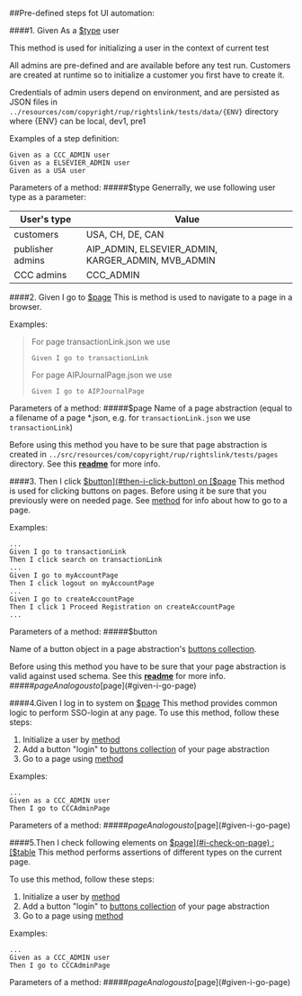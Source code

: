 ##Pre-defined steps fot UI automation:

####<a name="1"></a>1. Given As a [$type](#given-as-a-type-user) user

This method is used for initializing a user in the context of current test

All admins are pre-defined and are available before any test run.
Customers are created at runtime so to initialize a customer you first have to create it.

Credentials of admin users depend on environment, and are persisted as JSON files
in `../resources/com/copyright/rup/rightslink/tests/data/{ENV}` directory where {ENV} can be local, dev1, pre1

Examples of a step definition:

```
Given as a CCC_ADMIN user
Given as a ELSEVIER_ADMIN user
Given as a USA user
```

Parameters of a method:
#####<a name="given-as-a-type-user"></a>$type
Generrally, we use following user type as a parameter:

User's type | Value
----------- | -------------
customers   | USA, CH, DE, CAN
publisher admins | AIP_ADMIN, ELSEVIER_ADMIN, KARGER_ADMIN, MVB_ADMIN
CCC admins|CCC_ADMIN

####<a name="2"></a>2. Given I go to [$page](#given-i-go-page)
This is method is used to navigate to a page in a browser.

Examples:
> For page transactionLink.json we use<p>
`Given I go to transactionLink`<p>
> For page AIPJournalPage.json we use<p>
`Given I go to AIPJournalPage`

Parameters of a method:
#####<a name="given-i-go-page"></a>$page
Name of a page abstraction (equal to a filename of a page *.json, e.g. for `transactionLink.json` we use `transactionLink`)

Before using this method you have to be sure that page abstraction is created
in `../src/resources/com/copyright/rup/rightslink/tests/pages` directory. See this [**readme**](rightslink-createAccount/README.md#create-page) for more info.

####<a name="3"></a>3. Then I click [$button](#then-i-click-button) on [$page](then-click-on-a-page)
This method is used for clicking buttons on pages. Before using it be sure that you previously were on needed page. See [method](#2) for info about how to go to a page.

Examples:
```
...
Given I go to transactionLink
Then I click search on transactionLink
...
Given I go to myAccountPage
Then I click logout on myAccountPage
...
Given I go to createAccountPage
Then I click 1 Proceed Registration on createAccountPage
...
```

Parameters of a method:
#####<a name="then-i-click-button"></a>$button

Name of a button object in a page abstraction's [buttons collection](rightslink-createAccount/README.md#buttons-collection).

Before using this method you have to be sure that your page abstraction is valid against used schema. See this [**readme**](rightslink-createAccount/README.md#create-page) for more info.
#####<a name="then-click-on-a-page"></a>$page
Analogous to [$page](#given-i-go-page)

####<a name="4"></a>4.Given I log in to system on [$page](#i-login-to-page)
This method provides common logic to perform SSO-login at any page.
To use this method, follow these steps:
1. Initialize a user by [method](#1)
2. Add a button "login" to [buttons collection](rightslink-createAccount/README.md#buttons-collection) of your page abstraction
3. Go to a page using [method](#2)

Examples:
```
...
Given as a CCC_ADMIN user
Then I go to CCCAdminPage

```
Parameters of a method:
#####<a name="i-login-to-page"></a>$page
Analogous to [$page](#given-i-go-page)

####<a name="5"></a>5.Then I check following elements on [$page](#i-check-on-page) : [$table](#i-check-table) 
This method performs assertions of different types on the current page.

To use this method, follow these steps:

1. Initialize a user by [method](#1)
2. Add a button "login" to [buttons collection](../README.md#buttons-collection) of your page abstraction
3. Go to a page using [method](#2)

Examples:
```
...
Given as a CCC_ADMIN user
Then I go to CCCAdminPage

```
Parameters of a method:
#####<a name="i-login-to-page"></a>$page
Analogous to [$page](#given-i-go-page)

